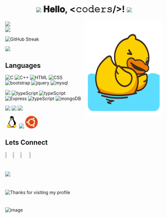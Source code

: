 <h1 align="center">
  <a target="_blank">
    <img src="https://github.com/JayantGoel001/JayantGoel001/blob/master/GIF/Earth.gif" width="24px" style="max-width:100%;">
  </a>
  𝐇𝐞𝐥𝐥𝐨, &lt;𝚌𝚘𝚍𝚎𝚛𝚜/&gt;!
  <a target="_blank">
    <img src="https://github.com/JayantGoel001/JayantGoel001/blob/master/GIF/Hi.gif" width="40px" />
  </a>
</h1>


<img align="right" width="250" height="300" src="anime2.gif"/>


<img align="center" src="https://github-readme-stats.vercel.app/api?username=aashimawadhwa&show_icons=true&include_all_commits=true&bg_color=0000&title_color=ffff&text_color=ffff&icon_color=F34B7D&hide=issues,stars" />

<br>
  <img align="center" src="https://github-readme-stats.vercel.app/api/top-langs/?username=aashimawadhwa&bg_color=0000&title_color=ffff&text_color=ffff&layout=compact" />
<br>

![GitHub Streak](http://github-readme-streak-stats.herokuapp.com/?user=aashimawadhwa&theme=dark)


<a href="https://aashimawadhwa.github.io/portfolio/" target="_blank">
  <img src="https://img.shields.io/badge/-Portfolio-blue"  width="17%";margin-left:20px;margin-right:20px;></img></a>    

  
 ## Languages
<img height="30" src="https://img.shields.io/badge/c%20-%2300599C.svg?&style=for-the-badge&logo=c&logoColor=white" alt="C" > <img height="30" src="https://img.shields.io/badge/c++%20-%2300599C.svg?&style=for-the-badge&logo=c%2B%2B&logoColor=white" alt="C++" > <img height="30"  src="https://img.shields.io/badge/html5%20-%23E34F26.svg?&style=for-the-badge&logo=html5&logoColor=white" alt="HTML" > <img height="30"  src="https://img.shields.io/badge/css3%20-%231572B6.svg?&style=for-the-badge&logo=css3&logoColor=white" alt="CSS" >  <img height="30"  src="https://img.shields.io/badge/-Bootstrap-563D7C?style=flat-square&logo=Bootstrap" alt="bootstrap" >  <img height="30"  src="https://img.shields.io/badge/jQuery-0769AD?style=for-the-badge&logo=jquery&logoColor=white" alt="jquery" > <img height="30"  src="https://img.shields.io/badge/MySQL-00000F?style=for-the-badge&logo=mysql&logoColor=white" alt="mysql" > 



<img src="https://img.shields.io/badge/JavaScript-F7DF1E?style=for-the-badge&logo=javascript&logoColor=black" > <img  src="https://img.shields.io/badge/TypeScript-007ACC?style=for-the-badge&logo=typescript&logoColor=white" alt="typeScript" > <img  src="https://img.shields.io/badge/Node.js-43853D?style=for-the-badge&logo=node.js&logoColor=white" alt="typeScript" > <img  src="https://img.shields.io/badge/Express.js-404D59?style=for-the-badge" alt="Express" > <img  src="https://img.shields.io/badge/React-20232A?style=for-the-badge&logo=react&logoColor=61DAFB" alt="typeScript" > <img  src="https://img.shields.io/badge/MongoDB-4EA94B?style=for-the-badge&logo=mongodb&logoColor=white" alt="mongoDB" >


<img height="30"  src="https://img.shields.io/badge/-Git-333333?style=flat&logo=git">  <img height="30"  src="https://img.shields.io/badge/-GitHub-333333?style=flat&logo=github">  <img height="30"  src="https://img.shields.io/badge/-Markdown-333333?style=flat&logo=markdown">

<a href = "https://www.linux.org/" target="_blank"><img height="40" src="https://raw.githubusercontent.com/devicons/devicon/master/icons/linux/linux-original.svg" alt="Linux"></a> <a href = "https://code.visualstudio.com/" target="_blank"><img height="40" src="https://upload.wikimedia.org/wikipedia/commons/thumb/9/9a/Visual_Studio_Code_1.35_icon.svg/1200px-Visual_Studio_Code_1.35_icon.svg.png"></a>  <img height="40" width="40" src="https://raw.githubusercontent.com/github/explore/80688e429a7d4ef2fca1e82350fe8e3517d3494d/topics/ubuntu/ubuntu.png">

## Lets Connect
<a href="https://wa.link/kllndd">
  <img src="https://image.flaticon.com/icons/png/512/2111/2111728.png" height="4%" ; width="4%" ; margin-left:50px;margin-right:20px;padding:20px;></img></a>

<a href="https://www.instagram.com/" target="_blank">
  <img src="https://image.flaticon.com/icons/png/512/2111/2111463.png" height="4%" ; width="4%";margin-left:20px;margin-right:20px;></img></a> 
  

<a href="https://twitter.com/" target="_blank" >
  <img src="https://wie.ieee.org/wp-content/uploads/2019/06/twitter-logo-transparent-15.png" height="5%" ; width="5%" ; margin-left:0px;></img></a>   

  <a href="www.linkedin.com/in/aashima-wadhwa-0468771bb" target="_blank">
    <img src="https://image.flaticon.com/icons/png/512/174/174857.png" height="4%" ; width="4%" ; margin-left:20px;></img></a>
  
  # 
  <img src="https://komarev.com/ghpvc/?username=aashimawadhwa" width=160px/>
 
#
    
  <img height="120" alt="Thanks for visiting my profile" width="100%" src="https://github.com/dibyendu415/dibyendu415/blob/master/marquee.svg" />

  
  #
  
  ![image](https://user-images.githubusercontent.com/73706697/123554226-9df6cf80-d79c-11eb-90f9-fc1d2a28d8c4.png)
  
